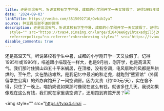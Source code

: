 ```yaml
---
title: 还是高温天气，听说某校有学生中暑，成都的小学刚开学一天又放假了。记得1995年或1996年，喵爸跟小喵现在一样大，也是9月初，刚开学，也是高温天气。我们那时住...
date: '2024-09-03'
linkTitle: https://weibo.com/3515092710/Ovkib2yaT
source: 种豆得瓜谢不谦的微博
description: 还是高温天气，听说某校有学生中暑，成都的小学刚开学一天又放假了。记得1995年或1996年，喵爸跟小喵现在一样大，也是9月初，刚开学，也是高温天气。我们那时住狮山四五十平米蜗居，在顶楼，没有空调，电风扇吹的风都是热烘烘的，至午后，实在酷热难熬，是我记忆中最凶的秋老虎，就跑到“熊猫馆”（外国留学生公寓）的外办宾馆开了一间空调房。因为太贵（约100元/天），实在舍不得，只住了一晚上。喵奶奶说如果那时像现在这么有钱，就该多住几天。我说如果像现在这么有钱，我们就在家里装空调了，还用跑到宾馆开房？<img
  style="" src="https://tvax4.sinaimg.cn/large/d1840ee6gy1htaxedgil5j20xw230k1s.jpg"
  referrerpolicy="no-referrer"><br><br><img style="" src="https://tvax4.sinai ...
disable_comments: true
---
```

还是高温天气，听说某校有学生中暑，成都的小学刚开学一天又放假了。记得1995年或1996年，喵爸跟小喵现在一样大，也是9月初，刚开学，也是高温天气。我们那时住狮山四五十平米蜗居，在顶楼，没有空调，电风扇吹的风都是热烘烘的，至午后，实在酷热难熬，是我记忆中最凶的秋老虎，就跑到“熊猫馆”（外国留学生公寓）的外办宾馆开了一间空调房。因为太贵（约100元/天），实在舍不得，只住了一晚上。喵奶奶说如果那时像现在这么有钱，就该多住几天。我说如果像现在这么有钱，我们就在家里装空调了，还用跑到宾馆开房？<img style="" src="https://tvax4.sinaimg.cn/large/d1840ee6gy1htaxedgil5j20xw230k1s.jpg" referrerpolicy="no-referrer"><br><br><img style="" src="https://tvax4.sinai ...